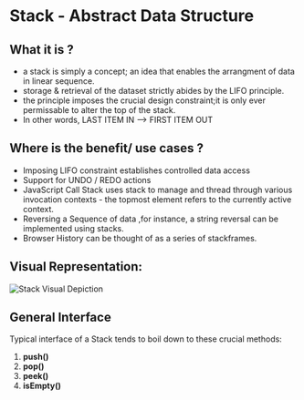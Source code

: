 # Stack - Abstract Data Structure 

## What it is ?

- a stack is simply a concept; an idea that enables the arrangment of data in linear sequence.
- storage & retrieval of the dataset strictly abides by the LIFO principle.
- the principle imposes  the crucial design constraint;it is only ever  permissable to alter the top of the stack. 
- In other words,    LAST ITEM IN --> FIRST ITEM OUT


## Where is the benefit/ use cases ?

- Imposing LIFO constraint establishes controlled data access
- Support for UNDO / REDO actions 
- JavaScript Call Stack uses stack to manage and thread through various invocation contexts  - the topmost element refers to the currently active context.
- Reversing a Sequence of data ,for instance, a string reversal can be implemented using stacks. 
- Browser History can be thought of as a series of stackframes. 

## Visual Representation:

 ![Stack Visual Depiction](/images/Stack(1).png)




## General Interface 

Typical interface of a Stack tends to boil down to these crucial methods:
1. **push()**
2. **pop()**
3. **peek()**
4. **isEmpty()**

